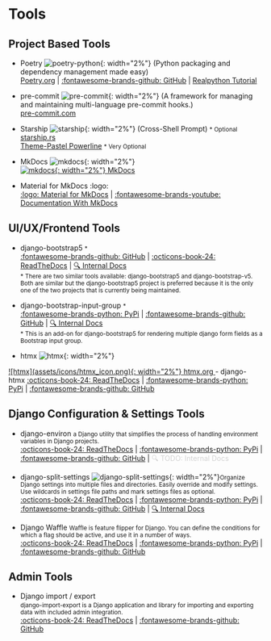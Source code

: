 # Tools

## Project Based Tools

 - Poetry ![poetry-python](assets/icons/poetry-python.svg){: width="2%"} (Python packaging and dependency management made easy)   
<a href="https://python-poetry.org/" target="_blank">Poetry.org</a> |
<a href="https://github.com/python-poetry/poetry" target="_blank">:fontawesome-brands-github: GitHub</a> |
<a href="https://realpython.com/dependency-management-python-poetry/" target="_blank">Realpython Tutorial</a> 

 - pre-commit ![pre-commit](assets/icons/pre-commit.svg){: width="2%"}  (A framework for managing and maintaining multi-language pre-commit hooks.)  
 <a href="https://pre-commit.com/" target="_blank">pre-commit.com</a>

 - Starship ![starship](assets/icons/starship.png){: width="2%"}  (Cross-Shell Prompt) <small> * Optional</small>   
<a href="https://starship.rs/" target="_blank">starship.rs</a>  
<a href="https://starship.rs/presets/#pastel-powerline" target="_blank">Theme-Pastel Powerline</a> <small> * Very Optional</small>  

- MkDocs ![mkdocs](assets/icons/mkdocs.png){: width="2%"}   
<a href="https://www.mkdocs.org/" target="_blank">![mkdocs](assets/icons/mkdocs.png){: width="2%"} MkDocs</a>

- Material for MkDocs :logo:  
<a href="https://squidfunk.github.io/mkdocs-material/" target="_blank">:logo: Material for MkDocs</a> | 
<a href="https://www.youtube.com/watch?v=Q-YA_dA8C20" target="_blank">:fontawesome-brands-youtube: Documentation With MkDocs</a>  


## UI/UX/Frontend Tools
- django-bootstrap5 <small>\*</small>  
<a href="https://github.com/zostera/django-bootstrap5" target="_blank">:fontawesome-brands-github: GitHub</a> | 
<a href="https://django-bootstrap5.readthedocs.io/en/stable/" target="_blank">:octicons-book-24: ReadTheDocs</a> | 
[:mag:  Internal Docs](extras/forms-w-django-bootstrap5.md)   
<small>\* There are two similar tools available: django-bootstrap5 and django-bootstrap-v5.  Both are similar but the django-bootstrap5 project is preferred because it is the only one of the two projects that is currently being maintained.</small>

- django-bootstrap-input-group <small>\*</small>  
<a href="https://pypi.org/project/django-bootstrap-input-group/" target="_blank">:fontawesome-brands-python: PyPi</a> | 
<a href="https://github.com/Actionb/django-bootstrap-input-group" target="_blank">:fontawesome-brands-github: GitHub</a> | 
[:mag:  Internal Docs](extras/forms-w-django-bootstrap-input-group.md)   
<small>\* This is an add-on for django-bootstrap5 for rendering multiple django form fields as a Bootstrap input group.</small>

- htmx ![htmx](assets/icons/htmx_icon.png){: width="2%"}  
<a href="https://htmx.org/" target="_blank">
    ![htmx](assets/icons/htmx_icon.png){: width="2%"} htmx.org
</a>
- django-htmx  
<a href="https://django-htmx.readthedocs.io/en/latest/index.html" target="_blank">:octicons-book-24: ReadTheDocs</a> | 
<a href="https://pypi.org/project/django-htmx/" target="_blank">:fontawesome-brands-python: PyPi</a> | 
<a href="https://github.com/adamchainz/django-htmx" target="_blank">:fontawesome-brands-github: GitHub</a> 


## Django Configuration & Settings Tools

- django-environ <small>a Django utility that simplifies the process of handling environment variables in Django projects.</small>  
<a href="https://django-environ.readthedocs.io/en/latest/" target="_blank">:octicons-book-24: ReadTheDocs</a> | 
<a href="https://pypi.org/project/django-environ/" target="_blank">:fontawesome-brands-python: PyPi</a> | 
<a href="https://github.com/joke2k/django-environ" target="_blank">:fontawesome-brands-github: GitHub</a> | 
<a href="extras/django-environ.md" style="color: lightgray; pointer-events: none; text-decoration: none;">:mag: TODO: Internal Docs</a> 

- django-split-settings ![django-split-settings](assets/icons/django-split-settings-icon.png){: width="2%"}<small>Organize Django settings into multiple files and directories. Easily override and modify settings. Use wildcards in settings file paths and mark settings files as optional.</small>  
<a href="https://django-split-settings.readthedocs.io/en/latest/index.html" target="_blank">:octicons-book-24: ReadTheDocs</a> | 
<a href="https://pypi.org/project/django-split-settings/" target="_blank">:fontawesome-brands-python: PyPi</a> | 
<a href="https://github.com/wemake-services/django-split-settings" target="_blank">:fontawesome-brands-github: GitHub</a> | 
[:mag: Internal Docs](extras/django-split-settings.md)

- Django Waffle
<small>Waffle is feature flipper for Django. You can define the conditions for which a flag should be active, and use it in a number of ways.</small>  
<a href="https://waffle.readthedocs.io/en/stable/" target="_blank">:octicons-book-24: ReadTheDocs</a> | 
<a href="https://pypi.org/project/django-waffle/" target="_blank">:fontawesome-brands-python: PyPi</a> | 
<a href="https://github.com/django-waffle/django-waffle" target="_blank">:fontawesome-brands-github: GitHub</a>


## Admin Tools

- Django import / export  
<small>django-import-export is a Django application and library for importing and exporting data with included admin integration.</small>  
<a href="https://django-import-export.readthedocs.io/en/stable/" target="_blank">:octicons-book-24: ReadTheDocs</a> | 
<a href="https://github.com/django-import-export/django-import-export/" target="_blank">:fontawesome-brands-github: GitHub</a>  



